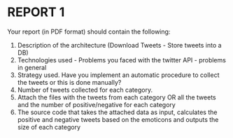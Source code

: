 # REPORT 1

Your report (in PDF format) should contain the following:

1. Description of the architecture (Download Tweets - Store tweets into a DB)
2. Technologies used - Problems you faced with the twitter API - problems in general
3. Strategy used. Have you implement an automatic procedure to collect the tweets or this is done manually?
4. Number of tweets collected for each category.
5. Attach the files with the tweets from each category OR all the tweets and the number of positive/negative for each category
6. The source code that takes the attached data as input, calculates the positive and negative tweets based on the emoticons and outputs the size of each category
